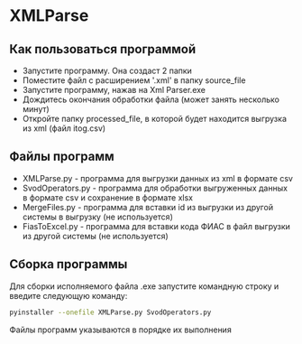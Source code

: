 # XMLParse

## Как пользоваться программой

- Запустите программу. Она создаст 2 папки
- Поместите файл с расширением '.xml' в папку source_file
- Запустите программу, нажав на Xml Parser.exe
- Дождитесь окончания обработки файла (может занять несколько минут)
- Откройте папку processed_file, в которой будет находится выгрузка из xml (файл itog.csv)

## Файлы программ
- XMLParse.py - программа для выгрузки данных из xml в формате csv
- SvodOperators.py - программа для обработки выгруженных данных в формате csv и сохранение в формате xlsx
- MergeFiles.py - программа для вставки id из выгрузки из другой системы в выгрузку (не используется)
- FiasToExcel.py - программа для вставки кода ФИАС в файл выгрузки из другой системы (не используется)

## Сборка программы
Для сборки исполняемого файла .exe запустите командную строку и введите следующую команду:

```sh
pyinstaller --onefile XMLParse.py SvodOperators.py
```

Файлы программ указываются в порядке их выполнения
